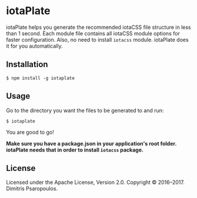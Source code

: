 # iotaPlate

iotaPlate helps you generate the recommended iotaCSS file structure in less than 1 second. Each module file contains all iotaCSS module options for faster configuration. Also, no need to install `iotacss` module. iotaPlate does it for you automatically.


## Installation

```
$ npm install -g iotaplate
```


## Usage

Go to the directory you want the files to be generated to and run:

```
$ iotaplate
```

You are good to go!

**Make sure you have a package.json in your application's root folder. iotaPlate needs that in order to install `iotacss` package.**


## License

Licensed under the Apache License, Version 2.0. Copyright © 2016–2017. Dimitris Psaropoulos.
